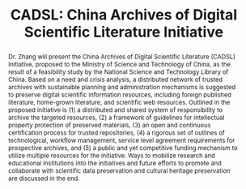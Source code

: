 ---
abstract: Dr. Zhang will present the China Archives of Digital Scientific Literature
  (CADSL) Initiative, proposed to the Ministry of Science and Technology of China,
  as the result of a feasibility study by the National Science and Technology Library
  of China. Based on a need and crisis analysis, a distributed network of trusted
  archives with sustainable planning and administration mechanisms is suggested to
  preserve digital scientific information resources, including foreign published literature,
  home-grown literature, and scientific web resources. Outlined in the proposed initiative
  is (1) a distributed and shared system of responsibility to archive the targeted
  resources, (2) a framework of guidelines for intellectual property protection of
  preserved materials, (3) an open and continuous certification process for trusted
  repositories, (4) a rigorous set of outlines of technological, workflow management,
  service level agreement requirements for prospective archives, and (5) a public
  and yet competitive funding mechanism to utilize multiple resources for the initiative.
  Ways to mobilize research and educational institutions into the initiatives and
  future efforts to promote and collaborate with scientific data preservation and
  cultural heritage preservation are discussed in the end.
creators:
- Zhang, Xiaolin
date: null
document_url: https://services.phaidra.univie.ac.at/api/object/o:294873/download
grand_parent: iPRES
institutions: []
keywords:
- ithaca
landing_page_url: https://phaidra.univie.ac.at/o:294873
language: eng
layout: publication
license: CC BY-SA 3.0 AT
notes_url: null
parent: iPRES 2006
publication_type: presentation
size: 186892
slides_url: null
source_name: iPRES
stream_url: null
title: 'CADSL: China Archives of Digital Scientific Literature Initiative'
year: 2006
---